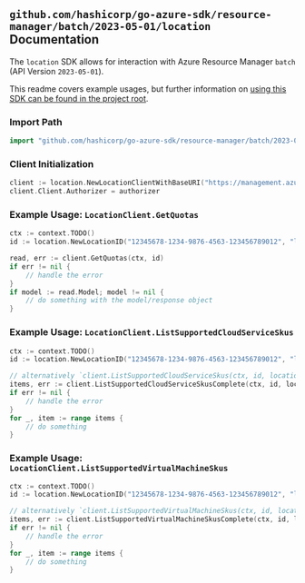 
## `github.com/hashicorp/go-azure-sdk/resource-manager/batch/2023-05-01/location` Documentation

The `location` SDK allows for interaction with Azure Resource Manager `batch` (API Version `2023-05-01`).

This readme covers example usages, but further information on [using this SDK can be found in the project root](https://github.com/hashicorp/go-azure-sdk/tree/main/docs).

### Import Path

```go
import "github.com/hashicorp/go-azure-sdk/resource-manager/batch/2023-05-01/location"
```


### Client Initialization

```go
client := location.NewLocationClientWithBaseURI("https://management.azure.com")
client.Client.Authorizer = authorizer
```


### Example Usage: `LocationClient.GetQuotas`

```go
ctx := context.TODO()
id := location.NewLocationID("12345678-1234-9876-4563-123456789012", "locationName")

read, err := client.GetQuotas(ctx, id)
if err != nil {
	// handle the error
}
if model := read.Model; model != nil {
	// do something with the model/response object
}
```


### Example Usage: `LocationClient.ListSupportedCloudServiceSkus`

```go
ctx := context.TODO()
id := location.NewLocationID("12345678-1234-9876-4563-123456789012", "locationName")

// alternatively `client.ListSupportedCloudServiceSkus(ctx, id, location.DefaultListSupportedCloudServiceSkusOperationOptions())` can be used to do batched pagination
items, err := client.ListSupportedCloudServiceSkusComplete(ctx, id, location.DefaultListSupportedCloudServiceSkusOperationOptions())
if err != nil {
	// handle the error
}
for _, item := range items {
	// do something
}
```


### Example Usage: `LocationClient.ListSupportedVirtualMachineSkus`

```go
ctx := context.TODO()
id := location.NewLocationID("12345678-1234-9876-4563-123456789012", "locationName")

// alternatively `client.ListSupportedVirtualMachineSkus(ctx, id, location.DefaultListSupportedVirtualMachineSkusOperationOptions())` can be used to do batched pagination
items, err := client.ListSupportedVirtualMachineSkusComplete(ctx, id, location.DefaultListSupportedVirtualMachineSkusOperationOptions())
if err != nil {
	// handle the error
}
for _, item := range items {
	// do something
}
```
